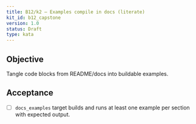 ```yaml
---
title: B12/k2 — Examples compile in docs (literate)
kit_id: b12_capstone
version: 1.0
status: Draft
type: kata
---
```

## Objective
Tangle code blocks from README/docs into buildable examples.
## Acceptance
- [ ] `docs_examples` target builds and runs at least one example per section with expected output.
